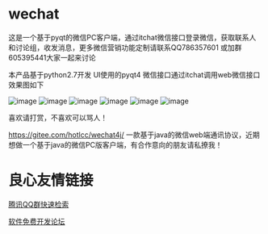 # wechat
这是一个基于pyqt的微信PC客户端，通过itchat微信接口登录微信，获取联系人和讨论组，收发消息，更多微信营销功能定制请联系QQ786357601
或加群605395441大家一起来讨论

本产品基于python2.7开发
UI使用的pyqt4
微信接口通过itchat调用web微信接口
效果图如下

![image](https://images.gitee.com/uploads/images/2019/0521/164148_f675a446_1636645.png)
![image](https://images.gitee.com/uploads/images/2019/0521/164149_9acd31f3_1636645.png)
![image](https://images.gitee.com/uploads/images/2019/0521/164147_ff6e0429_1636645.png)
![image](https://images.gitee.com/uploads/images/2019/0521/164147_482b9f20_1636645.png)
![image](https://images.gitee.com/uploads/images/2019/0521/164146_6ae8ab35_1636645.png)
![image](https://images.gitee.com/uploads/images/2019/0521/164147_6ab13745_1636645.png)

喜欢请打赏，不喜欢可以骂人！


https://gitee.com/hotlcc/wechat4j/ 一款基于java的微信web端通讯协议，近期想做一个基于java的微信PC版客户端，有合作意向的朋友请私撩我！

 # 良心友情链接

[腾讯QQ群快速检索](http://u.720life.cn/s/8cf73f7c)

[软件免费开发论坛](http://u.720life.cn/s/bbb01dc0)